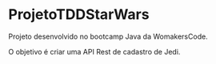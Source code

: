 # ProjetoTDDStarWars
Projeto desenvolvido no bootcamp Java da WomakersCode.

O objetivo é criar uma API Rest de cadastro de Jedi.
